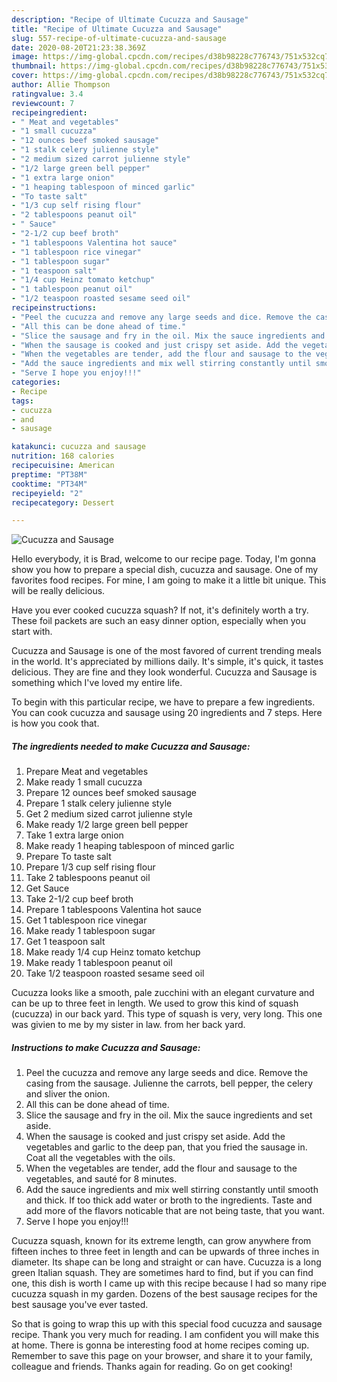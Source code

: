 ```yaml
---
description: "Recipe of Ultimate Cucuzza and Sausage"
title: "Recipe of Ultimate Cucuzza and Sausage"
slug: 557-recipe-of-ultimate-cucuzza-and-sausage
date: 2020-08-20T21:23:38.369Z
image: https://img-global.cpcdn.com/recipes/d38b98228c776743/751x532cq70/cucuzza-and-sausage-recipe-main-photo.jpg
thumbnail: https://img-global.cpcdn.com/recipes/d38b98228c776743/751x532cq70/cucuzza-and-sausage-recipe-main-photo.jpg
cover: https://img-global.cpcdn.com/recipes/d38b98228c776743/751x532cq70/cucuzza-and-sausage-recipe-main-photo.jpg
author: Allie Thompson
ratingvalue: 3.4
reviewcount: 7
recipeingredient:
- " Meat and vegetables"
- "1 small cucuzza"
- "12 ounces beef smoked sausage"
- "1 stalk celery julienne style"
- "2 medium sized carrot julienne style"
- "1/2 large green bell pepper"
- "1 extra large onion"
- "1 heaping tablespoon of minced garlic"
- "To taste salt"
- "1/3 cup self rising flour"
- "2 tablespoons peanut oil"
- " Sauce"
- "2-1/2 cup beef broth"
- "1 tablespoons Valentina hot sauce"
- "1 tablespoon rice vinegar"
- "1 tablespoon sugar"
- "1 teaspoon salt"
- "1/4 cup Heinz tomato ketchup"
- "1 tablespoon peanut oil"
- "1/2 teaspoon roasted sesame seed oil"
recipeinstructions:
- "Peel the cucuzza and remove any large seeds and dice. Remove the casing from the sausage. Julienne the carrots, bell pepper, the celery and sliver the onion."
- "All this can be done ahead of time."
- "Slice the sausage and fry in the oil. Mix the sauce ingredients and set aside."
- "When the sausage is cooked and just crispy set aside. Add the vegetables and garlic to the deep pan, that you fried the sausage in. Coat all the vegetables with the oils."
- "When the vegetables are tender, add the flour and sausage to the vegetables, and sauté for 8 minutes."
- "Add the sauce ingredients and mix well stirring constantly until smooth and thick. If too thick add water or broth to the ingredients. Taste and add more of the flavors noticable that are not being taste, that you want."
- "Serve I hope you enjoy!!!"
categories:
- Recipe
tags:
- cucuzza
- and
- sausage

katakunci: cucuzza and sausage 
nutrition: 168 calories
recipecuisine: American
preptime: "PT38M"
cooktime: "PT34M"
recipeyield: "2"
recipecategory: Dessert

---
```



![Cucuzza and Sausage](https://img-global.cpcdn.com/recipes/d38b98228c776743/751x532cq70/cucuzza-and-sausage-recipe-main-photo.jpg)

Hello everybody, it is Brad, welcome to our recipe page. Today, I'm gonna show you how to prepare a special dish, cucuzza and sausage. One of my favorites food recipes. For mine, I am going to make it a little bit unique. This will be really delicious.

Have you ever cooked cucuzza squash? If not, it&#39;s definitely worth a try. These foil packets are such an easy dinner option, especially when you start with.

Cucuzza and Sausage is one of the most favored of current trending meals in the world. It's appreciated by millions daily. It's simple, it's quick, it tastes delicious. They are fine and they look wonderful. Cucuzza and Sausage is something which I've loved my entire life.


To begin with this particular recipe, we have to prepare a few ingredients. You can cook cucuzza and sausage using 20 ingredients and 7 steps. Here is how you cook that.

<!--inarticleads1-->

##### The ingredients needed to make Cucuzza and Sausage:

1. Prepare  Meat and vegetables
1. Make ready 1 small cucuzza
1. Prepare 12 ounces beef smoked sausage
1. Prepare 1 stalk celery julienne style
1. Get 2 medium sized carrot julienne style
1. Make ready 1/2 large green bell pepper
1. Take 1 extra large onion
1. Make ready 1 heaping tablespoon of minced garlic
1. Prepare To taste salt
1. Prepare 1/3 cup self rising flour
1. Take 2 tablespoons peanut oil
1. Get  Sauce
1. Take 2-1/2 cup beef broth
1. Prepare 1 tablespoons Valentina hot sauce
1. Get 1 tablespoon rice vinegar
1. Make ready 1 tablespoon sugar
1. Get 1 teaspoon salt
1. Make ready 1/4 cup Heinz tomato ketchup
1. Make ready 1 tablespoon peanut oil
1. Take 1/2 teaspoon roasted sesame seed oil


Cucuzza looks like a smooth, pale zucchini with an elegant curvature and can be up to three feet in length. We used to grow this kind of squash (cucuzza) in our back yard. This type of squash is very, very long. This one was givien to me by my sister in law. from her back yard. 

<!--inarticleads2-->

##### Instructions to make Cucuzza and Sausage:

1. Peel the cucuzza and remove any large seeds and dice. Remove the casing from the sausage. Julienne the carrots, bell pepper, the celery and sliver the onion.
1. All this can be done ahead of time.
1. Slice the sausage and fry in the oil. Mix the sauce ingredients and set aside.
1. When the sausage is cooked and just crispy set aside. Add the vegetables and garlic to the deep pan, that you fried the sausage in. Coat all the vegetables with the oils.
1. When the vegetables are tender, add the flour and sausage to the vegetables, and sauté for 8 minutes.
1. Add the sauce ingredients and mix well stirring constantly until smooth and thick. If too thick add water or broth to the ingredients. Taste and add more of the flavors noticable that are not being taste, that you want.
1. Serve I hope you enjoy!!!


Cucuzza squash, known for its extreme length, can grow anywhere from fifteen inches to three feet in length and can be upwards of three inches in diameter. Its shape can be long and straight or can have. Cucuzza is a long green Italian squash. They are sometimes hard to find, but if you can find one, this dish is worth I came up with this recipe because I had so many ripe cucuzza squash in my garden. Dozens of the best sausage recipes for the best sausage you&#39;ve ever tasted. 

So that is going to wrap this up with this special food cucuzza and sausage recipe. Thank you very much for reading. I am confident you will make this at home. There is gonna be interesting food at home recipes coming up. Remember to save this page on your browser, and share it to your family, colleague and friends. Thanks again for reading. Go on get cooking!
